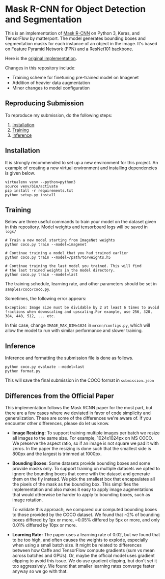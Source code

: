 # Mask R-CNN for Object Detection and Segmentation

This is an implementation of [Mask R-CNN](https://arxiv.org/abs/1703.06870) on Python 3, Keras, and TensorFlow by matterport. 
The model generates bounding boxes and segmentation masks for each instance of an object in the image. It's based on Feature Pyramid Network (FPN) and a ResNet101 backbone.

Here is the [original implementation](https://github.com/matterport/Mask_RCNN). 

Changes in this repository include:
* Training scheme for finetuning pre-trained model on Imagenet
* Addition of heavier data augmentation
* Minor changes to model configuration



## Reproducing Submission
To reproduce my submission, do the following steps:
1. [Installation](https://github.com/kayoyin/image-segmentation#Installation)
2. [Training](https://github.com/kayoyin/image-segmentation#Training)
3. [Inference](https://github.com/kayoyin/image-segmentation#Inference)

## Installation

It is strongly recommended to set up a new environment for this project. An example of creating a new virtual environment and installing dependencies is given below.
```
virtualenv venv --python=python3
source venv/bin/activate
pip install -r requirements.txt
python setup.py install
``` 

## Training

Below are three useful commands to train your model on the dataset given in this repository. 
Model weights and tensorboard logs will be saved in `logs/`

```
# Train a new model starting from ImageNet weights
python coco.py train --model=imagenet

# Continue training a model that you had trained earlier
python coco.py train --model=/path/to/weights.h5

# Continue training the last model you trained. This will find
# the last trained weights in the model directory.
python coco.py train --model=last
```


The training schedule, learning rate, and other parameters should be set in `samples/coco/coco.py`.

Sometimes, the following error appears:
```
Exception: Image size must be dividable by 2 at least 6 times to avoid fractions when downscaling and upscaling.For example, use 256, 320, 384, 448, 512, ... etc. 
```

In this case, change `IMAGE_MAX_DIM=1024` in `mrcnn/configs.py`, which will allow the model to run with similar performance and slower training.

## Inference
Inference and formatting the submission file is done as follows.

```
python coco.py evaluate --model=last
python format.py
```

This will save the final submission in the COCO format in `submission.json`

## Differences from the Official Paper
This implementation follows the Mask RCNN paper for the most part, but there are a few cases where we deviated in favor of code simplicity and generalization. These are some of the differences we're aware of. If you encounter other differences, please do let us know.

* **Image Resizing:** To support training multiple images per batch we resize all images to the same size. For example, 1024x1024px on MS COCO. We preserve the aspect ratio, so if an image is not square we pad it with zeros. In the paper the resizing is done such that the smallest side is 800px and the largest is trimmed at 1000px.
* **Bounding Boxes**: Some datasets provide bounding boxes and some provide masks only. To support training on multiple datasets we opted to ignore the bounding boxes that come with the dataset and generate them on the fly instead. We pick the smallest box that encapsulates all the pixels of the mask as the bounding box. This simplifies the implementation and also makes it easy to apply image augmentations that would otherwise be harder to apply to bounding boxes, such as image rotation.

    To validate this approach, we compared our computed bounding boxes to those provided by the COCO dataset.
We found that ~2% of bounding boxes differed by 1px or more, ~0.05% differed by 5px or more, 
and only 0.01% differed by 10px or more.

* **Learning Rate:** The paper uses a learning rate of 0.02, but we found that to be
too high, and often causes the weights to explode, especially when using a small batch
size. It might be related to differences between how Caffe and TensorFlow compute 
gradients (sum vs mean across batches and GPUs). Or, maybe the official model uses gradient
clipping to avoid this issue. We do use gradient clipping, but don't set it too aggressively.
We found that smaller learning rates converge faster anyway so we go with that.
